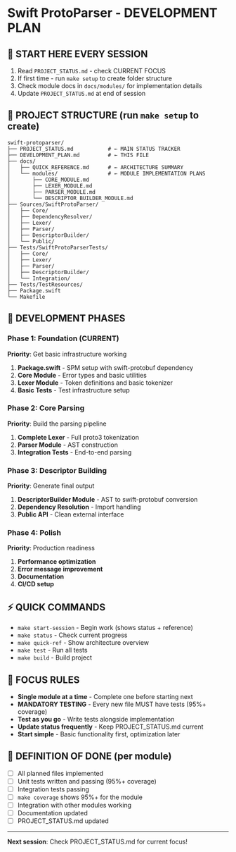 # Swift ProtoParser - DEVELOPMENT PLAN

## 🎯 START HERE EVERY SESSION
1. Read `PROJECT_STATUS.md` - check CURRENT FOCUS
2. If first time - run `make setup` to create folder structure
3. Check module docs in `docs/modules/` for implementation details
4. Update `PROJECT_STATUS.md` at end of session

## 📁 PROJECT STRUCTURE (run `make setup` to create)
```
swift-protoparser/
├── PROJECT_STATUS.md           # ← MAIN STATUS TRACKER
├── DEVELOPMENT_PLAN.md         # ← THIS FILE
├── docs/
│   ├── QUICK_REFERENCE.md      # ← ARCHITECTURE SUMMARY
│   └── modules/                # ← MODULE IMPLEMENTATION PLANS
│       ├── CORE_MODULE.md
│       ├── LEXER_MODULE.md
│       ├── PARSER_MODULE.md
│       └── DESCRIPTOR_BUILDER_MODULE.md
├── Sources/SwiftProtoParser/
│   ├── Core/
│   ├── DependencyResolver/
│   ├── Lexer/
│   ├── Parser/
│   ├── DescriptorBuilder/
│   └── Public/
├── Tests/SwiftProtoParserTests/
│   ├── Core/
│   ├── Lexer/
│   ├── Parser/
│   ├── DescriptorBuilder/
│   └── Integration/
├── Tests/TestResources/
├── Package.swift
└── Makefile
```

## 🚀 DEVELOPMENT PHASES

### Phase 1: Foundation (CURRENT)
**Priority**: Get basic infrastructure working
1. **Package.swift** - SPM setup with swift-protobuf dependency
2. **Core Module** - Error types and basic utilities
3. **Lexer Module** - Token definitions and basic tokenizer
4. **Basic Tests** - Test infrastructure setup

### Phase 2: Core Parsing
**Priority**: Build the parsing pipeline
1. **Complete Lexer** - Full proto3 tokenization
2. **Parser Module** - AST construction
3. **Integration Tests** - End-to-end parsing

### Phase 3: Descriptor Building
**Priority**: Generate final output
1. **DescriptorBuilder Module** - AST to swift-protobuf conversion
2. **Dependency Resolution** - Import handling
3. **Public API** - Clean external interface

### Phase 4: Polish
**Priority**: Production readiness
1. **Performance optimization**
2. **Error message improvement** 
3. **Documentation**
4. **CI/CD setup**

## ⚡ QUICK COMMANDS
- `make start-session` - Begin work (shows status + reference)
- `make status` - Check current progress
- `make quick-ref` - Show architecture overview
- `make test` - Run all tests
- `make build` - Build project

## 🎯 FOCUS RULES
- **Single module at a time** - Complete one before starting next
- **MANDATORY TESTING** - Every new file MUST have tests (95%+ coverage)
- **Test as you go** - Write tests alongside implementation
- **Update status frequently** - Keep PROJECT_STATUS.md current
- **Start simple** - Basic functionality first, optimization later

## 🏁 DEFINITION OF DONE (per module)
- [ ] All planned files implemented
- [ ] Unit tests written and passing (95%+ coverage)
- [ ] Integration tests passing
- [ ] `make coverage` shows 95%+ for the module
- [ ] Integration with other modules working
- [ ] Documentation updated
- [ ] PROJECT_STATUS.md updated

---
**Next session**: Check PROJECT_STATUS.md for current focus!
